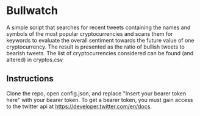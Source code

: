 # Bullwatch

A simple script that searches for recent tweets containing the names and symbols of the most popular cryptocurrencies and scans them for keywords to evaluate the overall sentiment towards the future value of one cryptocurrency. The result is presented as the ratio of bullish tweets to bearish tweets. The list of cryptocurrencies considered can be found (and altered) in cryptos.csv

## Instructions

Clone the repo, open config.json, and replace "Insert your bearer token here" with your bearer token. To get a bearer token, you must gain access to the twitter api at https://developer.twitter.com/en/docs.
